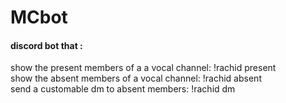 # MCbot
#### discord bot that :

show the present members of a a vocal channel: !rachid present\
show the absent members of a vocal channel: !rachid absent\
send a customable dm to absent members: !rachid dm 
